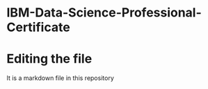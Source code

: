 # IBM-Data-Science-Professional-Certificate
# Editing the file
It is a markdown file in this repository
